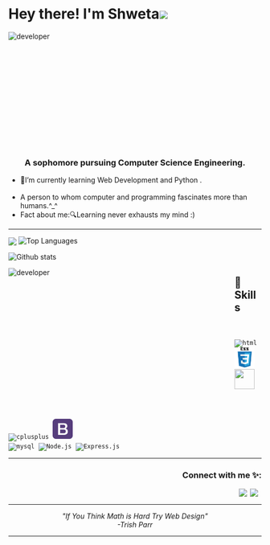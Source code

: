 <h1>Hey there! I'm Shweta<img src="https://github.com/TheDudeThatCode/TheDudeThatCode/blob/master/Assets/Hi.gif" width="35px"> </h1>
<img src="https://media.giphy.com/media/L1R1tvI9svkIWwpVYr/giphy.gif" alt="developer" align="right" width="520px" height="250px"  />
<h3 align="center">A sophomore pursuing Computer Science Engineering.</h3>
<ul>
  <li>🔭I’m currently learning Web Development and Python .</li><br>
  <li>A person to whom computer and programming fascinates more than humans.^_^</li>
  <li> Fact about me:🔍Learning never exhausts my mind :)</li>
</ul>  

 ---
 
  <img src="https://visitor-badge.glitch.me/badge?page_id=shwe0601.visitor-badge" align="center" width="100px">
  <img width="50%" src="https://github-readme-stats.vercel.app/api/top-langs/?username=shwe0601&layout=compact&theme=tokyonight" alt="Top Languages">
  

![Github stats](https://github-readme-stats.vercel.app/api?username=shwe0601&theme=radical&show_icons=true&count_private=true)&nbsp;


<img src="https://media.giphy.com/media/LMcB8XospGZO8UQq87/giphy.gif" alt="developer" align="left" width="450px" height="300px"/>

<h2 align="left">🚀 Skills </h2> <br>
<div>
<p align="left">
  <code><img src="https://github.com/abranhe/programming-languages-logos/blob/master/src/html/html_48x48.png" alt="html" width="40" height="40" /></code>&nbsp;
  <code><img src="https://raw.githubusercontent.com/github/explore/80688e429a7d4ef2fca1e82350fe8e3517d3494d/topics/css/css.png" alt="css" width="40" height="40" /></code>&nbsp;
  <code><img src="https://github.com/abranhe/programming-languages-logos/blob/master/src/javascript/javascript_48x48.png" width="40" height="40" /></code>&nbsp;
  <code><img src="https://github.com/abranhe/programming-languages-logos/blob/master/src/cpp/cpp_48x48.png" alt="cplusplus" width="40" height="40" /></code>&nbsp;
  <code><img src="https://raw.githubusercontent.com/github/explore/80688e429a7d4ef2fca1e82350fe8e3517d3494d/topics/bootstrap/bootstrap.png" alt="bootstrap" width="40" height="40" /></code>&nbsp;<br>
  <code><img src="https://img.shields.io/badge/mysql-%2300f.svg?&style=for-the-badge&logo=mysql&logoColor=white" alt="mysql" /></code>&nbsp;
  <code><img src="https://img.shields.io/badge/Node.js-43853D?style=for-the-badge&logo=node.js&logoColor=white" alt="Node.js" /></code>&nbsp;
   <code><img src="https://img.shields.io/badge/Express.js-404D59?style=for-the-badge" alt="Express.js" /></code>&nbsp;

  </p>

  </div>
  
  --- 
  <h3 align="right">Connect with me ✨:</h3>
  
 [<img src="https://img.icons8.com/color/48/000000/linkedin.png" align="right" width="4.5%"/>](https://www.linkedin.com/in/shweta-badri-narayanan-0287371b9)
  <a href="mailto:shwetabadrinarayanan@gmail.com"> <img src="https://img.icons8.com/fluent/48/000000/gmail.png" align="right" width="4.5%"/> </a><br>
  
 
 
 

  
  
 --- 

<p align="center">
   <i>
     "If You Think Math is Hard Try Web Design" <br>
                                         -Trish Parr
  </i>
</p>       

---





